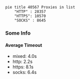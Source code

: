 
```mermaid
pie title 40567 Proxies in list
    "HTTP" : 28357
    "HTTPS": 10570
    "SOCKS" : 8645
```

### Some Info
#### Average Timeout

- mixed: 4.0s
- http: 2.2s
- https: 8.1s
- socks: 6.4s